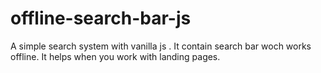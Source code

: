 # offline-search-bar-js
A simple search system with vanilla js . It contain search bar woch works offline. It helps when you work with landing pages.
